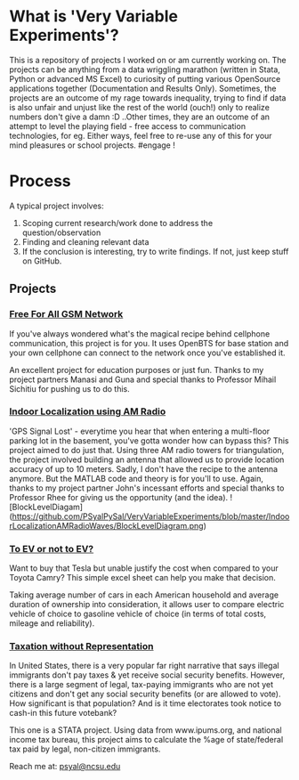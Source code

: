 # What is 'Very Variable Experiments'?

This is a repository of projects I worked on or am currently working on. The projects can be anything from a data wriggling  marathon (written in Stata, Python or advanced MS Excel) to curiosity of putting various OpenSource applications together (Documentation and Results Only). Sometimes, the projects are an outcome of my rage towards inequality, trying to find if data is also unfair and unjust like the rest of the world (ouch!) only to realize numbers don't give a damn :D ..Other times, they are an outcome of an attempt to level the playing field - free access to communication technologies, for eg. Either ways, feel free to re-use any of this for your mind pleasures or school projects. #engage !

# Process

A typical project involves:
1. Scoping current research/work done to address the question/observation
2. Finding and cleaning relevant data
3. If the conclusion is interesting, try to write findings. If not, just keep stuff on GitHub.


## Projects

### [Free For All GSM Network]()
<p>If you've always wondered what's the magical recipe behind cellphone communication, this project is for you. It uses OpenBTS for base station and your own cellphone can connect to the network once you've established it.</p>
<p>An excellent project for education purposes or just fun. Thanks to my project partners Manasi and Guna and special thanks to Professor Mihail Sichitiu for pushing us to do this.</p>

### [Indoor Localization using AM Radio](https://github.com/PSyalPySal/VeryVariableExperiments/tree/master/IndoorLocalizationAMRadioWaves)
'GPS Signal Lost' - everytime you hear that when entering a multi-floor parking lot in the basement, you've gotta wonder how can bypass this? This project aimed to do just that. Using three AM radio towers for triangulation, the project involved building an antenna that allowed us to provide location accuracy of up to 10 meters. Sadly, I don't have the recipe to the antenna anymore. But the MATLAB code and theory is for you'll to use. Again, thanks to my project partner John's incessant efforts and special thanks to Professor Rhee for giving us the opportunity (and the idea).
![BlockLevelDiagam] (https://github.com/PSyalPySal/VeryVariableExperiments/blob/master/IndoorLocalizationAMRadioWaves/BlockLevelDiagram.png)

### [To EV or not to EV?]()
<p>Want to buy that Tesla but unable justify the cost when compared to your Toyota Camry? This simple excel sheet can help you make that decision. </p>
Taking average number of cars in each American household and average duration of ownership into consideration, it allows user to compare electric vehicle of choice to gasoline vehicle of choice (in terms of total costs, mileage and reliability).

### [Taxation without Representation]()
<p> In United States, there is a very popular far right narrative that says illegal immigrants don't pay taxes & yet receive social security benefits. However, there is a large segment of legal, tax-paying immigrants who are not yet citizens and don't get any social security benefits (or are allowed to vote). How significant is that population? And is it time electorates took notice to cash-in this future votebank? </p>
This one is a STATA project. Using data from www.ipums.org, and national income tax bureau, this project aims to calculate the %age of state/federal tax paid by legal, non-citizen immigrants.










Reach me at: psyal@ncsu.edu

